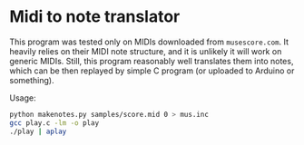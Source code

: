 # Midi to note translator

This program was tested only on MIDIs downloaded from `musescore.com`. It
heavily relies on their MIDI note structure, and it is unlikely it will work
on generic MIDIs. Still, this program reasonably well translates them
into notes, which can be then replayed by simple C program (or uploaded to
Arduino or something).

Usage:
```bash
python makenotes.py samples/score.mid 0 > mus.inc
gcc play.c -lm -o play
./play | aplay
```
